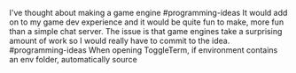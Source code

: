 I've thought about making a game engine #programming-ideas It would add on to my game dev experience and it would be quite fun to make, more fun than a simple chat server. The issue is that game engines take a surprising amount of work so I would really have to commit to the idea.
#programming-ideas  When opening ToggleTerm, if environment contains an env folder, automatically source
